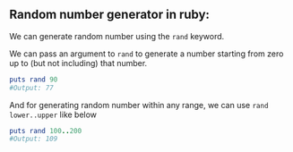 
## Random number generator in ruby:

We can generate random number using the `rand` keyword.

We can pass an argument to `rand` to generate a number starting from zero up to (but not including) that number.

```ruby
puts rand 90
#Output: 77
```

And for generating random number within any range, we can use `rand lower..upper` like below

```ruby
puts rand 100..200
#Output: 109
```
